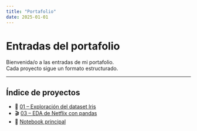 ```yaml
---
title: "Portafolio"
date: 2025-01-01
---
```


# Entradas del portafolio  

Bienvenida/o a las entradas de mi portafolio.  
Cada proyecto sigue un formato estructurado.  

---

## Índice de proyectos
- 🌸 [01 – Exploración del dataset Iris](01-exploracion-iris.md)
- 🎬 [03 – EDA de Netflix con pandas](03-eda-netflix.md)
- 📓 [Notebook principal](analysis.ipynb)